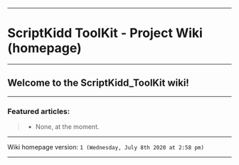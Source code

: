 
***

# ScriptKidd ToolKit - Project Wiki (homepage)

***

## Welcome to the ScriptKidd_ToolKit wiki!

***

### Featured articles:

> * None, at the moment.

***

Wiki homepage version: `1 (Wednesday, July 8th 2020 at 2:58 pm)`

***
